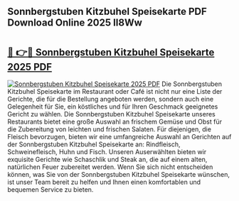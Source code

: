 ## Sonnbergstuben Kitzbuhel Speisekarte PDF Download Online 2025 II8Ww

# <h2><a href="http://gcbddhy.nevu.top/?p=Sonnbergstuben+Kitzbuhel+Speisekarte">🔗 👉🔴 Sonnbergstuben Kitzbuhel Speisekarte 2025 PDF</a></h2>

[![Sonnbergstuben Kitzbuhel Speisekarte 2025 PDF](https://i.imgur.com/dBaPXMq.png)](http://gcbddhy.nevu.top/?p=Sonnbergstuben+Kitzbuhel+Speisekarte)
Die Sonnbergstuben Kitzbuhel Speisekarte im Restaurant oder Café ist nicht nur eine Liste der Gerichte, die für die Bestellung angeboten werden, sondern auch eine Gelegenheit für Sie, ein köstliches und für Ihren Geschmack geeignetes Gericht zu wählen. Die Sonnbergstuben Kitzbuhel Speisekarte unseres Restaurants bietet eine große Auswahl an frischem Gemüse und Obst für die Zubereitung von leichten und frischen Salaten. Für diejenigen, die Fleisch bevorzugen, bieten wir eine umfangreiche Auswahl an Gerichten auf der Sonnbergstuben Kitzbuhel Speisekarte an: Rindfleisch, Schweinefleisch, Huhn und Fisch. Unseren Auserwählten bieten wir exquisite Gerichte wie Schaschlik und Steak an, die auf einem alten, natürlichen Feuer zubereitet werden. Wenn Sie sich nicht entscheiden können, was Sie von der Sonnbergstuben Kitzbuhel Speisekarte wünschen, ist unser Team bereit zu helfen und Ihnen einen komfortablen und bequemen Service zu bieten.
